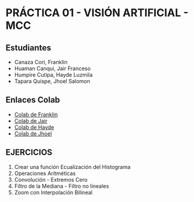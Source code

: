 # PRÁCTICA 01 - VISIÓN ARTIFICIAL - MCC

## Estudiantes
- Canaza Cori, Franklin
- Huaman Canqui, Jair Franceso
- Humpire Cutipa, Hayde Luzmila
- Tapara Quispe, Jhoel Salomon

## Enlaces Colab
- [Colab de Franklin](https://drive.google.com/drive/folders/1IqMnKpqWROXIzsBp8nFiTILO8vYfASfZ?usp=sharing)
- [Colab de Jair](https://)
- [Colab de Hayde](https://colab.research.google.com/drive/13gSSih-18NeatCpO6CRF3tdleCGuB1KH?usp=sharing)
- [Colab de Jhoel](https://)

## EJERCICIOS
1. Crear una función Ecualización del Histograma
2. Operaciones Aritméticas
3. Convolución - Extremos Cero
4. Filtro de la Mediana - Filtro no lineales
5. Zoom con Interpolación Bilineal
